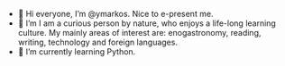 - 👋 Hi everyone, I’m @ymarkos. Nice to e-present me.
- 👀 I’m I am a curious person by nature, who enjoys a life-long learning culture. 
  My mainly areas of interest are: enogastronomy, reading, writing, technology and foreign languages.
- 🌱 I’m currently learning Python.

<!---
ymarkos/ymarkos is a ✨ special ✨ repository because its `README.md` (this file) appears on your GitHub profile.
You can click the Preview link to take a look at your changes.
--->
